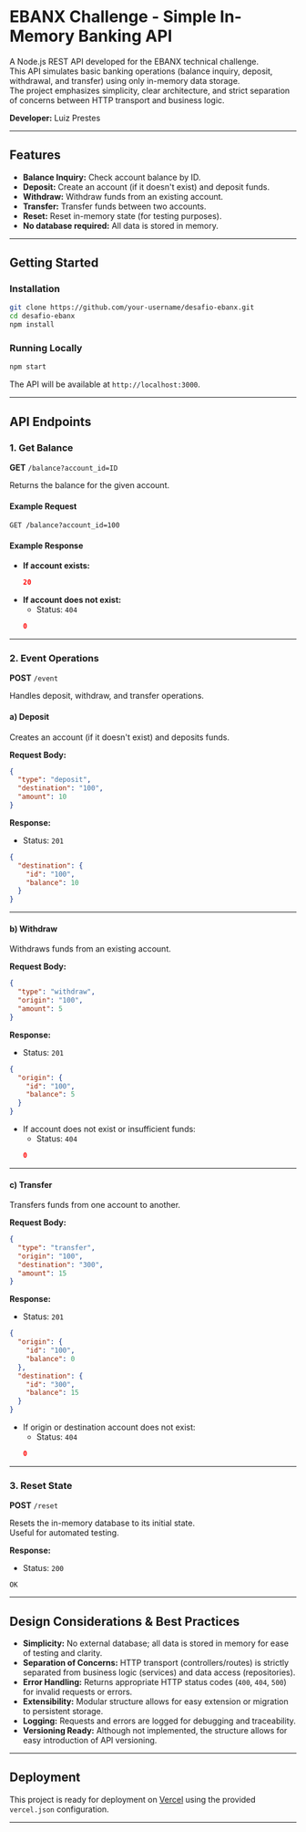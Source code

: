 # EBANX Challenge - Simple In-Memory Banking API

A Node.js REST API developed for the EBANX technical challenge.  
This API simulates basic banking operations (balance inquiry, deposit, withdrawal, and transfer) using only in-memory data storage.  
The project emphasizes simplicity, clear architecture, and strict separation of concerns between HTTP transport and business logic.

**Developer:** Luiz Prestes

---

## Features

- **Balance Inquiry:** Check account balance by ID.
- **Deposit:** Create an account (if it doesn't exist) and deposit funds.
- **Withdraw:** Withdraw funds from an existing account.
- **Transfer:** Transfer funds between two accounts.
- **Reset:** Reset in-memory state (for testing purposes).
- **No database required:** All data is stored in memory.

---

## Getting Started

### Installation

```sh
git clone https://github.com/your-username/desafio-ebanx.git
cd desafio-ebanx
npm install
```

### Running Locally

```sh
npm start
```

The API will be available at `http://localhost:3000`.

---

## API Endpoints

### 1. Get Balance

**GET** `/balance?account_id=ID`

Returns the balance for the given account.

#### Example Request

```
GET /balance?account_id=100
```

#### Example Response

- **If account exists:**
  ```json
  20
  ```
- **If account does not exist:**
  - Status: `404`
  ```json
  0
  ```

---

### 2. Event Operations

**POST** `/event`

Handles deposit, withdraw, and transfer operations.

#### a) Deposit

Creates an account (if it doesn't exist) and deposits funds.

**Request Body:**
```json
{
  "type": "deposit",
  "destination": "100",
  "amount": 10
}
```

**Response:**
- Status: `201`
```json
{
  "destination": {
    "id": "100",
    "balance": 10
  }
}
```

---

#### b) Withdraw

Withdraws funds from an existing account.

**Request Body:**
```json
{
  "type": "withdraw",
  "origin": "100",
  "amount": 5
}
```

**Response:**
- Status: `201`
```json
{
  "origin": {
    "id": "100",
    "balance": 5
  }
}
```
- If account does not exist or insufficient funds:
  - Status: `404`
  ```json
  0
  ```

---

#### c) Transfer

Transfers funds from one account to another.

**Request Body:**
```json
{
  "type": "transfer",
  "origin": "100",
  "destination": "300",
  "amount": 15
}
```

**Response:**
- Status: `201`
```json
{
  "origin": {
    "id": "100",
    "balance": 0
  },
  "destination": {
    "id": "300",
    "balance": 15
  }
}
```
- If origin or destination account does not exist:
  - Status: `404`
  ```json
  0
  ```

---

### 3. Reset State

**POST** `/reset`

Resets the in-memory database to its initial state.  
Useful for automated testing.

**Response:**
- Status: `200`
```
OK
```

---

## Design Considerations & Best Practices

- **Simplicity:** No external database; all data is stored in memory for ease of testing and clarity.
- **Separation of Concerns:** HTTP transport (controllers/routes) is strictly separated from business logic (services) and data access (repositories).
- **Error Handling:** Returns appropriate HTTP status codes (`400`, `404`, `500`) for invalid requests or errors.
- **Extensibility:** Modular structure allows for easy extension or migration to persistent storage.
- **Logging:** Requests and errors are logged for debugging and traceability.
- **Versioning Ready:** Although not implemented, the structure allows for easy introduction of API versioning.

---

## Deployment

This project is ready for deployment on [Vercel](https://vercel.com/) using the provided `vercel.json` configuration.

---
